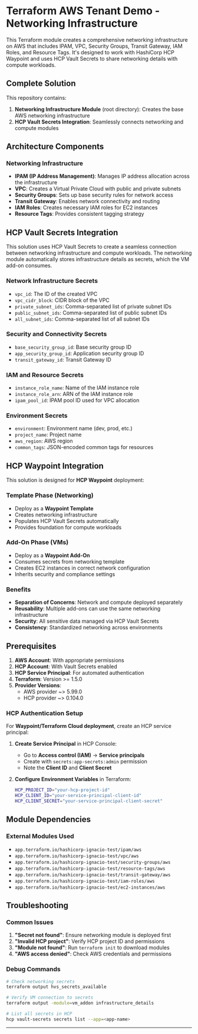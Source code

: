 # Terraform AWS Tenant Demo - Networking Infrastructure

This Terraform module creates a comprehensive networking infrastructure on AWS that includes IPAM, VPC, Security Groups, Transit Gateway, IAM Roles, and Resource Tags. It's designed to work with HashiCorp HCP Waypoint and uses HCP Vault Secrets to share networking details with compute workloads.

## Complete Solution

This repository contains:

1. **Networking Infrastructure Module** (root directory): Creates the base AWS networking infrastructure
3. **HCP Vault Secrets Integration**: Seamlessly connects networking and compute modules

## Architecture Components

### Networking Infrastructure
- **IPAM (IP Address Management)**: Manages IP address allocation across the infrastructure
- **VPC**: Creates a Virtual Private Cloud with public and private subnets
- **Security Groups**: Sets up base security rules for network access
- **Transit Gateway**: Enables network connectivity and routing
- **IAM Roles**: Creates necessary IAM roles for EC2 instances
- **Resource Tags**: Provides consistent tagging strategy

## HCP Vault Secrets Integration

This solution uses HCP Vault Secrets to create a seamless connection between networking infrastructure and compute workloads. The networking module automatically stores infrastructure details as secrets, which the VM add-on consumes.

### Network Infrastructure Secrets
- `vpc_id`: The ID of the created VPC
- `vpc_cidr_block`: CIDR block of the VPC
- `private_subnet_ids`: Comma-separated list of private subnet IDs
- `public_subnet_ids`: Comma-separated list of public subnet IDs
- `all_subnet_ids`: Comma-separated list of all subnet IDs

### Security and Connectivity Secrets
- `base_security_group_id`: Base security group ID
- `app_security_group_id`: Application security group ID
- `transit_gateway_id`: Transit Gateway ID

### IAM and Resource Secrets
- `instance_role_name`: Name of the IAM instance role
- `instance_role_arn`: ARN of the IAM instance role
- `ipam_pool_id`: IPAM pool ID used for VPC allocation

### Environment Secrets
- `environment`: Environment name (dev, prod, etc.)
- `project_name`: Project name
- `aws_region`: AWS region
- `common_tags`: JSON-encoded common tags for resources

## HCP Waypoint Integration

This solution is designed for **HCP Waypoint** deployment:

### Template Phase (Networking)
- Deploy as a **Waypoint Template**
- Creates networking infrastructure
- Populates HCP Vault Secrets automatically
- Provides foundation for compute workloads

### Add-On Phase (VMs)
- Deploy as a **Waypoint Add-On**
- Consumes secrets from networking template
- Creates EC2 instances in correct network configuration
- Inherits security and compliance settings

### Benefits
- **Separation of Concerns**: Network and compute deployed separately
- **Reusability**: Multiple add-ons can use the same networking infrastructure
- **Security**: All sensitive data managed via HCP Vault Secrets
- **Consistency**: Standardized networking across environments

## Prerequisites

1. **AWS Account**: With appropriate permissions
2. **HCP Account**: With Vault Secrets enabled
3. **HCP Service Principal**: For automated authentication
4. **Terraform**: Version >= 1.5.0
5. **Provider Versions**:
   - AWS provider ~> 5.99.0
   - HCP provider ~> 0.104.0

### HCP Authentication Setup

For **Waypoint/Terraform Cloud deployment**, create an HCP service principal:

1. **Create Service Principal** in HCP Console:
   - Go to **Access control (IAM)** → **Service principals**
   - Create with `secrets:app-secrets:admin` permission
   - Note the **Client ID** and **Client Secret**

2. **Configure Environment Variables** in Terraform:
   ```bash
   HCP_PROJECT_ID="your-hcp-project-id"
   HCP_CLIENT_ID="your-service-principal-client-id"
   HCP_CLIENT_SECRET="your-service-principal-client-secret"
   ```

## Module Dependencies

### External Modules Used
- `app.terraform.io/hashicorp-ignacio-test/ipam/aws`
- `app.terraform.io/hashicorp-ignacio-test/vpc/aws`
- `app.terraform.io/hashicorp-ignacio-test/security-groups/aws`
- `app.terraform.io/hashicorp-ignacio-test/resource-tags/aws`
- `app.terraform.io/hashicorp-ignacio-test/transit-gateway/aws`
- `app.terraform.io/hashicorp-ignacio-test/iam-roles/aws`
- `app.terraform.io/hashicorp-ignacio-test/ec2-instances/aws`

## Troubleshooting

### Common Issues

1. **"Secret not found"**: Ensure networking module is deployed first
2. **"Invalid HCP project"**: Verify HCP project ID and permissions
3. **"Module not found"**: Run `terraform init` to download modules
4. **"AWS access denied"**: Check AWS credentials and permissions

### Debug Commands

```bash
# Check networking secrets
terraform output hvs_secrets_available

# Verify VM connection to secrets
terraform output -module=vm_addon infrastructure_details

# List all secrets in HCP
hcp vault-secrets secrets list --app=<app-name>
```

---
